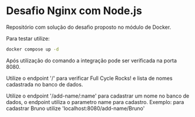 # Desafio Nginx com Node.js

Repositório com solução do desafio proposto no módulo de Docker.

Para testar utilize:
```bash
docker compose up -d
```

Após utilização do comando a integração pode ser verificada na porta 8080.

Utilize o endpoint '/' para verificar Full Cycle Rocks! e lista de nomes cadastrada no banco de dados.

Utilize o endpoint '/add-name/:name' para cadastrar um nome no banco de dados, o endpoint utiliza o parametro name para cadastro.
Exemplo: para cadastrar Bruno utilize 'localhost:8080/add-name/Bruno'